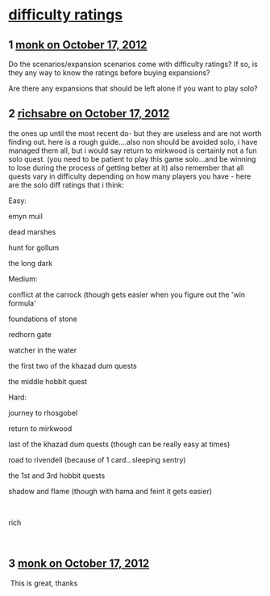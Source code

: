# [difficulty ratings](https://community.fantasyflightgames.com/topic/72901-difficulty-ratings/)

## 1 [monk on October 17, 2012](https://community.fantasyflightgames.com/topic/72901-difficulty-ratings/?do=findComment&comment=710784)

Do the scenarios/expansion scenarios come with difficulty ratings? If so, is they any way to know the ratings before buying expansions?

Are there any expansions that should be left alone if you want to play solo?

## 2 [richsabre on October 17, 2012](https://community.fantasyflightgames.com/topic/72901-difficulty-ratings/?do=findComment&comment=710816)

the ones up until the most recent do- but they are useless and are not worth finding out. here is a rough guide….also non should be avoided solo, i have managed them all, but i would say return to mirkwood is certainly not a fun solo quest. (you need to be patient to play this game solo…and be winning to lose during the process of getting better at it) also remember that all quests vary in difficulty depending on how many players you have - here are the solo diff ratings that i think:

Easy:

emyn muil

dead marshes

hunt for gollum

the long dark

Medium:

conflict at the carrock (though gets easier when you figure out the 'win formula'

foundations of stone

redhorn gate

watcher in the water

the first two of the khazad dum quests

the middle hobbit quest

Hard:

journey to rhosgobel

return to mirkwood

last of the khazad dum quests (though can be really easy at times)

road to rivendell (because of 1 card…sleeping sentry)

the 1st and 3rd hobbit quests

shadow and flame (though with hama and feint it gets easier)

 

rich

 

## 3 [monk on October 17, 2012](https://community.fantasyflightgames.com/topic/72901-difficulty-ratings/?do=findComment&comment=711162)

 This is great, thanks

